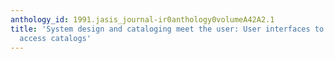 ```yaml
---
anthology_id: 1991.jasis_journal-ir0anthology0volumeA42A2.1
title: 'System design and cataloging meet the user: User interfaces to online public
  access catalogs'
---
```

